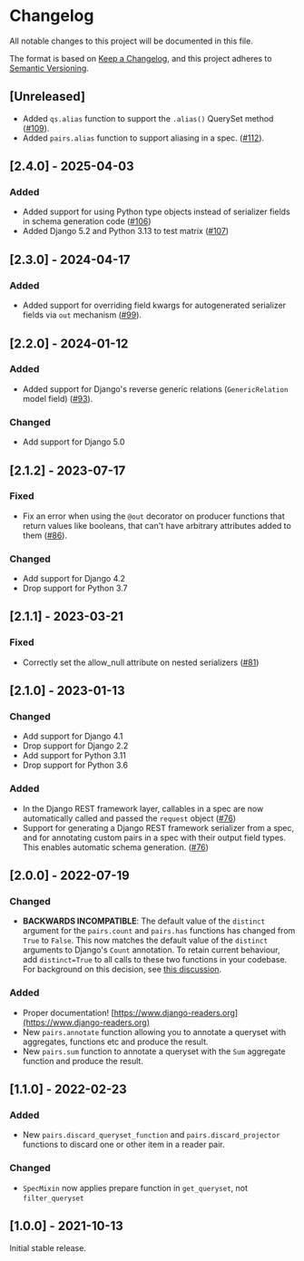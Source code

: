# Changelog
All notable changes to this project will be documented in this file.

The format is based on [Keep a Changelog](https://keepachangelog.com/en/1.0.0/),
and this project adheres to [Semantic Versioning](https://semver.org/spec/v2.0.0.html).

## [Unreleased]
- Added `qs.alias` function to support the `.alias()` QuerySet method ([#109](https://github.com/dabapps/django-readers/pull/109)).
- Added `pairs.alias` function to support aliasing in a spec. ([#112](https://github.com/dabapps/django-readers/pull/112)).

## [2.4.0] - 2025-04-03

### Added
- Added support for using Python type objects instead of serializer fields in schema generation code ([#106](https://github.com/dabapps/django-readers/pull/106))
- Added Django 5.2 and Python 3.13 to test matrix ([#107](https://github.com/dabapps/django-readers/pull/107))

## [2.3.0] - 2024-04-17

### Added
- Added support for overriding field kwargs for autogenerated serializer fields via `out` mechanism ([#99](https://github.com/dabapps/django-readers/pull/99)).

## [2.2.0] - 2024-01-12

### Added
- Added support for Django's reverse generic relations (`GenericRelation` model field) ([#93](https://github.com/dabapps/django-readers/pull/93)).

### Changed
- Add support for Django 5.0

## [2.1.2] - 2023-07-17

### Fixed
- Fix an error when using the `@out` decorator on producer functions that return values like booleans, that can't have arbitrary attributes added to them ([#86](https://github.com/dabapps/django-readers/issues/86)).

### Changed
- Add support for Django 4.2
- Drop support for Python 3.7

## [2.1.1] - 2023-03-21

### Fixed
- Correctly set the allow_null attribute on nested serializers ([#81](https://github.com/dabapps/django-readers/issues/81))

## [2.1.0] - 2023-01-13

### Changed
- Add support for Django 4.1
- Drop support for Django 2.2
- Add support for Python 3.11
- Drop support for Python 3.6

### Added
- In the Django REST framework layer, callables in a spec are now automatically called and passed the `request` object ([#76](https://github.com/dabapps/django-readers/pull/76))
- Support for generating a Django REST framework serializer from a spec, and for annotating custom pairs in a spec with their output field types. This enables automatic schema generation. ([#76](https://github.com/dabapps/django-readers/pull/76))

## [2.0.0] - 2022-07-19

### Changed
- **BACKWARDS INCOMPATIBLE**: The default value of the `distinct` argument for the `pairs.count` and `pairs.has` functions has changed from `True` to `False`. This now matches the default value of the `distinct` arguments to Django's `Count` annotation. To retain current behaviour, add `distinct=True` to all calls to these two functions in your codebase. For background on this decision, see [this discussion](https://github.com/dabapps/django-readers/discussions/66).

### Added
- Proper documentation! [https://www.django-readers.org](https://www.django-readers.org)
- New `pairs.annotate` function allowing you to annotate a queryset with aggregates, functions etc and produce the result.
- New `pairs.sum` function to annotate a queryset with the `Sum` aggregate function and produce the result.

## [1.1.0] - 2022-02-23

### Added
- New `pairs.discard_queryset_function` and `pairs.discard_projector` functions to discard one or other item in a reader pair.

### Changed
- `SpecMixin` now applies prepare function in `get_queryset`, not `filter_queryset`

## [1.0.0] - 2021-10-13

Initial stable release.
